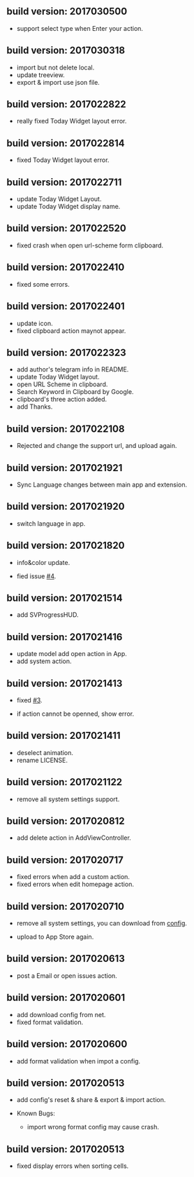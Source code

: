 build version: 2017030500
---
- support select type when Enter your action.

build version: 2017030318
---
- import but not delete local.
- update treeview.
- export & import use json file.

build version: 2017022822
---
- really fixed Today Widget layout error.

build version: 2017022814
---
- fixed Today Widget layout error.

build version: 2017022711
---
- update Today Widget Layout.
- update Today Widget display name.

build version: 2017022520
---
- fixed crash when open url-scheme form clipboard.

build version: 2017022410
---
- fixed some errors.

build version: 2017022401
---
- update icon.
- fixed clipboard action maynot appear.

build version: 2017022323
---
- add author's telegram info in README.
- update Today Widget layout.
- open URL Scheme in clipboard.
- Search Keyword in Clipboard by Google.
- clipboard's three action added.
- add Thanks.

build version: 2017022108
---
- Rejected and change the support url, and upload again.

build version: 2017021921
---
- Sync Language changes between main app and extension.

build version: 2017021920
---
- switch language in app.

build version: 2017021820
---
- info&color update.
- fied issue [#4][1550c5da].

  [1550c5da]: https://github.com/ChengLuffy/app-Prefs/issues/4 "issues"

build version: 2017021514
---
- add SVProgressHUD.

build version: 2017021416
---
- update model add open action in App.
- add system action.

build version: 2017021413
---
- fixed [#3][f4a7b91e].
- if action cannot be openned, show error.

  [f4a7b91e]: https://github.com/ChengLuffy/app-Prefs/issues/3 "issues"

build version: 2017021411
---
- deselect animation.
- rename LICENSE.

build version: 2017021122
---
- remove all system settings support.

build version: 2017020812
---
- add delete action in AddViewController.

build version: 2017020717
---
- fixed errors when add a custom action.
- fixed errors when edit homepage action.

build version: 2017020710
---
- remove all system settings, you can download from [config][db578354].
- upload to App Store again.

  [db578354]: https://raw.githubusercontent.com/ChengLuffy/app-Prefs/config/app-Prefs.plist "Github"

build version: 2017020613
---
- post a Email or open issues action.

build version: 2017020601
---
- add download config from net.
- fixed format validation.

build version: 2017020600
---
- add format validation when impot a config.

build version: 2017020513
---
- add config's reset & share & export & import action.

- Known Bugs:
  - import wrong format config may cause crash.

build version: 2017020513
---
- fixed display errors when sorting cells.
